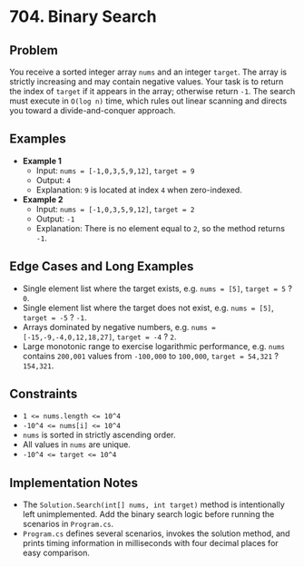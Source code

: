 # 704. Binary Search

## Problem
You receive a sorted integer array `nums` and an integer `target`. The array is strictly increasing and may contain negative values. Your task is to return the index of `target` if it appears in the array; otherwise return `-1`. The search must execute in `O(log n)` time, which rules out linear scanning and directs you toward a divide-and-conquer approach.

## Examples
- **Example 1**
  - Input: `nums = [-1,0,3,5,9,12]`, `target = 9`
  - Output: `4`
  - Explanation: `9` is located at index `4` when zero-indexed.
- **Example 2**
  - Input: `nums = [-1,0,3,5,9,12]`, `target = 2`
  - Output: `-1`
  - Explanation: There is no element equal to `2`, so the method returns `-1`.

## Edge Cases and Long Examples
- Single element list where the target exists, e.g. `nums = [5]`, `target = 5` ? `0`.
- Single element list where the target does not exist, e.g. `nums = [5]`, `target = -5` ? `-1`.
- Arrays dominated by negative numbers, e.g. `nums = [-15,-9,-4,0,12,18,27]`, `target = -4` ? `2`.
- Large monotonic range to exercise logarithmic performance, e.g. `nums` contains `200,001` values from `-100,000` to `100,000`, `target = 54,321` ? `154,321`.

## Constraints
- `1 <= nums.length <= 10^4`
- `-10^4 <= nums[i] <= 10^4`
- `nums` is sorted in strictly ascending order.
- All values in `nums` are unique.
- `-10^4 <= target <= 10^4`

## Implementation Notes
- The `Solution.Search(int[] nums, int target)` method is intentionally left unimplemented. Add the binary search logic before running the scenarios in `Program.cs`.
- `Program.cs` defines several scenarios, invokes the solution method, and prints timing information in milliseconds with four decimal places for easy comparison.
